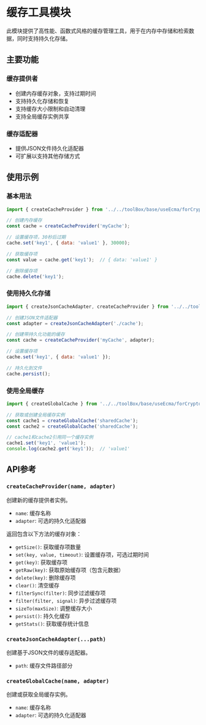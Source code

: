 # 缓存工具模块

此模块提供了高性能、函数式风格的缓存管理工具，用于在内存中存储和检索数据，同时支持持久化存储。

## 主要功能

### 缓存提供者

- 创建内存缓存对象，支持过期时间
- 支持持久化存储和恢复
- 支持缓存大小限制和自动清理
- 支持全局缓存实例共享

### 缓存适配器

- 提供JSON文件持久化适配器
- 可扩展以支持其他存储方式

## 使用示例

### 基本用法

```javascript
import { createCacheProvider } from '../../toolBox/base/useEcma/forCrypto/forCache/useCacheProvider.js';

// 创建内存缓存
const cache = createCacheProvider('myCache');

// 设置缓存项，30秒后过期
cache.set('key1', { data: 'value1' }, 30000);

// 获取缓存项
const value = cache.get('key1');  // { data: 'value1' }

// 删除缓存项
cache.delete('key1');
```

### 使用持久化存储

```javascript
import { createJsonCacheAdapter, createCacheProvider } from '../../toolBox/base/useEcma/forCrypto/forCache/useCacheProvider.js';

// 创建JSON文件适配器
const adapter = createJsonCacheAdapter('./cache');

// 创建带持久化功能的缓存
const cache = createCacheProvider('myCache', adapter);

// 设置缓存项
cache.set('key1', { data: 'value1' });

// 持久化到文件
cache.persist();
```

### 使用全局缓存

```javascript
import { createGlobalCache } from '../../toolBox/base/useEcma/forCrypto/forCache/useCacheProvider.js';

// 获取或创建全局缓存实例
const cache1 = createGlobalCache('sharedCache');
const cache2 = createGlobalCache('sharedCache');

// cache1和cache2引用同一个缓存实例
cache1.set('key1', 'value1');
console.log(cache2.get('key1'));  // 'value1'
```

## API参考

### `createCacheProvider(name, adapter)`

创建新的缓存提供者实例。

- `name`: 缓存名称
- `adapter`: 可选的持久化适配器

返回包含以下方法的缓存对象：

- `getSize()`: 获取缓存项数量
- `set(key, value, timeout)`: 设置缓存项，可选过期时间
- `get(key)`: 获取缓存项
- `getRaw(key)`: 获取原始缓存项（包含元数据）
- `delete(key)`: 删除缓存项
- `clear()`: 清空缓存
- `filterSync(filter)`: 同步过滤缓存项
- `filter(filter, signal)`: 异步过滤缓存项
- `sizeTo(maxSize)`: 调整缓存大小
- `persist()`: 持久化缓存
- `getStats()`: 获取缓存统计信息

### `createJsonCacheAdapter(...path)`

创建基于JSON文件的缓存适配器。

- `path`: 缓存文件路径部分

### `createGlobalCache(name, adapter)`

创建或获取全局缓存实例。

- `name`: 缓存名称
- `adapter`: 可选的持久化适配器 